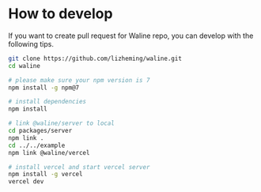 # How to develop

If you want to create pull request for Waline repo, you can develop with the following tips.

```bash
git clone https://github.com/lizheming/waline.git
cd waline

# please make sure your npm version is 7
npm install -g npm@7

# install dependencies
npm install

# link @waline/server to local
cd packages/server
npm link .
cd ../../example
npm link @waline/vercel

# install vercel and start vercel server
npm install -g vercel
vercel dev
```
